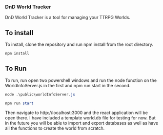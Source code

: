 ### DnD World Tracker

DnD World Tracker is a tool for managing your TTRPG Worlds.

## To install
To install, clone the repository and run npm install from the root directory.
```powershell
npm install
```

## To Run

To run, run open two powershell windows and run the node function on the WorldInfoServer.js in the first and npm run start in the second.

```powershell
node .\public\worldInfoServer.js
```
```powershell
npm run start
```

Then navigate to http://localhost:3000 and the react application will be open there. I have included a template world.db file for testing for now. But in the future you will be able to import and export databases as well as have all the functions to create the world from scratch.
